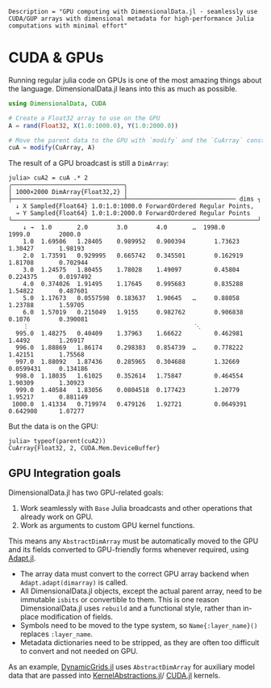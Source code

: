 ```@meta
Description = "GPU computing with DimensionalData.jl - seamlessly use CUDA/GUP arrays with dimensional metadata for high-performance Julia computations with minimal effort"
```

# CUDA & GPUs

Running regular julia code on GPUs is one of the most amazing things
about the language. DimensionalData.jl leans into this as much as possible.

```julia
using DimensionalData, CUDA

# Create a Float32 array to use on the GPU
A = rand(Float32, X(1.0:1000.0), Y(1.0:2000.0))

# Move the parent data to the GPU with `modify` and the `CuArray` constructor:
cuA = modify(CuArray, A)
```

The result of a GPU broadcast is still a `DimArray`:

```julia-repl
julia> cuA2 = cuA .* 2
╭───────────────────────────────╮
│ 1000×2000 DimArray{Float32,2} │
├───────────────────────────────┴────────────────────────────── dims ┐
  ↓ X Sampled{Float64} 1.0:1.0:1000.0 ForwardOrdered Regular Points,
  → Y Sampled{Float64} 1.0:1.0:2000.0 ForwardOrdered Regular Points
└────────────────────────────────────────────────────────────────────┘
    ↓ →  1.0       2.0        3.0        4.0       …  1998.0        1999.0        2000.0
    1.0  1.69506   1.28405    0.989952   0.900394        1.73623       1.30427       1.98193
    2.0  1.73591   0.929995   0.665742   0.345501        0.162919      1.81708       0.702944
    3.0  1.24575   1.80455    1.78028    1.49097         0.45804       0.224375      0.0197492
    4.0  0.374026  1.91495    1.17645    0.995683        0.835288      1.54822       0.487601
    5.0  1.17673   0.0557598  0.183637   1.90645   …     0.88058       1.23788       1.59705
    6.0  1.57019   0.215049   1.9155     0.982762        0.906838      0.1076        0.390081
    ⋮                                              ⋱                              
  995.0  1.48275   0.40409    1.37963    1.66622         0.462981      1.4492        1.26917
  996.0  1.88869   1.86174    0.298383   0.854739  …     0.778222      1.42151       1.75568
  997.0  1.88092   1.87436    0.285965   0.304688        1.32669       0.0599431     0.134186
  998.0  1.18035   1.61025    0.352614   1.75847         0.464554      1.90309       1.30923
  999.0  1.40584   1.83056    0.0804518  0.177423        1.20779       1.95217       0.881149
 1000.0  1.41334   0.719974   0.479126   1.92721         0.0649391     0.642908      1.07277
```

But the data is on the GPU:

```julia-repl
julia> typeof(parent(cuA2))
CuArray{Float32, 2, CUDA.Mem.DeviceBuffer}
```

## GPU Integration goals

DimensionalData.jl has two GPU-related goals:

1. Work seamlessly with `Base` Julia broadcasts and other operations that already
   work on GPU.
2. Work as arguments to custom GPU kernel functions.

This means any `AbstractDimArray` must be automatically moved to the GPU and its
fields converted to GPU-friendly forms whenever required, using [Adapt.jl](https://github.com/JuliaGPU/Adapt.jl).

- The array data must convert to the correct GPU array backend 
  when `Adapt.adapt(dimarray)` is called.
- All DimensionalData.jl objects, except the actual parent array, need to be immutable `isbits` or
  convertible to them. This is one reason DimensionalData.jl uses `rebuild` and a functional style,
  rather than in-place modification of fields.
- Symbols need to be moved to the type system, so `Name{:layer_name}()` replaces `:layer_name`.
- Metadata dictionaries need to be stripped, as they are often too difficult to convert
  and not needed on GPU.

As an example, [DynamicGrids.jl](https://github.com/cesaraustralia/DynamicGrids.jl) uses `AbstractDimArray` for auxiliary 
model data that are passed into [KernelAbstractions.jl](https://github.com/JuliaGPU/KernelAbstractions.jl)/
[CUDA.jl](https://github.com/JuliaGPU/CUDA.jl) kernels.
